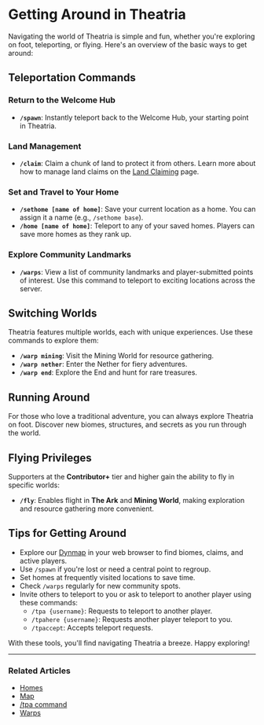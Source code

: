 # Getting Around in Theatria

Navigating the world of Theatria is simple and fun, whether you're exploring on foot, teleporting, or flying. Here's an overview of the basic ways to get around:

## Teleportation Commands

### Return to the Welcome Hub
- **`/spawn`**: Instantly teleport back to the Welcome Hub, your starting point in Theatria.

### Land Management
- **`/claim`**: Claim a chunk of land to protect it from others. Learn more about how to manage land claims on the [Land Claiming](../land-claiming/README.md) page.

### Set and Travel to Your Home
- **`/sethome [name of home]`**: Save your current location as a home. You can assign it a name (e.g., `/sethome base`).
- **`/home [name of home]`**: Teleport to any of your saved homes. Players can save more homes as they rank up.

### Explore Community Landmarks
- **`/warps`**: View a list of community landmarks and player-submitted points of interest. Use this command to teleport to exciting locations across the server.

## Switching Worlds

Theatria features multiple worlds, each with unique experiences. Use these commands to explore them:
- **`/warp mining`**: Visit the Mining World for resource gathering.
- **`/warp nether`**: Enter the Nether for fiery adventures.
- **`/warp end`**: Explore the End and hunt for rare treasures.

## Running Around

For those who love a traditional adventure, you can always explore Theatria on foot. Discover new biomes, structures, and secrets as you run through the world.

## Flying Privileges

Supporters at the **Contributor+** tier and higher gain the ability to fly in specific worlds:
- **`/fly`**: Enables flight in **The Ark** and **Mining World**, making exploration and resource gathering more convenient.

## Tips for Getting Around
- Explore our [Dynmap](map.md) in your web browser to find biomes, claims, and active players.
- Use `/spawn` if you're lost or need a central point to regroup.
- Set homes at frequently visited locations to save time.
- Check `/warps` regularly for new community spots.
- Invite others to teleport to you or ask to teleport to another player using these commands:
  - `/tpa {username}`: Requests to teleport to another player.
  - `/tpahere {username}`: Requests another player teleport to you.
  - `/tpaccept`: Accepts teleport requests.

With these tools, you'll find navigating Theatria a breeze. Happy exploring!

---

### Related Articles

- [Homes](./homes.md)
- [Map](./map.md)
- [/tpa command](./tpa.md)
- [Warps](./warps.md)